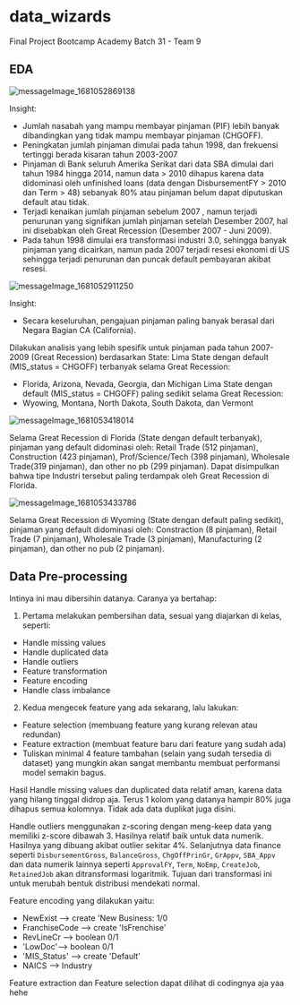 # data_wizards
Final Project Bootcamp Academy Batch 31 - Team 9

## EDA

![messageImage_1681052869138](https://user-images.githubusercontent.com/123848730/230780972-d9b43af5-c327-4e37-9630-8aa41dea72c2.jpg)

Insight:
- Jumlah nasabah yang mampu membayar pinjaman (PIF) lebih banyak dibandingkan yang tidak mampu membayar pinjaman (CHGOFF).
- Peningkatan jumlah pinjaman dimulai pada tahun 1998, dan frekuensi tertinggi berada kisaran tahun 2003-2007
- Pinjaman di Bank seluruh Amerika Serikat dari data SBA dimulai dari tahun 1984 hingga 2014, namun data > 2010 dihapus karena data didominasi oleh unfinished loans (data dengan DisbursementFY > 2010 dan Term > 48) sebanyak 80% atau pinjaman belum dapat diputuskan default atau tidak.
- Terjadi kenaikan jumlah pinjaman sebelum 2007 , namun terjadi penurunan yang signifikan jumlah pinjaman setelah Desember 2007, hal ini disebabkan oleh Great Recession (Desember 2007 - Juni 2009).
- Pada tahun 1998 dimulai era transformasi industri 3.0, sehingga banyak pinjaman yang dicairkan, namun pada 2007 terjadi resesi ekonomi di US sehingga terjadi penurunan dan puncak default pembayaran akibat resesi.


![messageImage_1681052911250](https://user-images.githubusercontent.com/123848730/230780967-1e86708d-38dd-4b06-8f55-e50edf30001a.jpg)

Insight:
- Secara keseluruhan, pengajuan pinjaman paling banyak berasal dari Negara Bagian CA (California).

Dilakukan analisis yang lebih spesifik untuk pinjaman pada tahun 2007-2009 (Great Recession) berdasarkan State:
Lima State dengan default (MIS_status = CHGOFF) terbanyak selama Great Recession:
- Florida, Arizona, Nevada, Georgia, dan Michigan
Lima State dengan default (MIS_status = CHGOFF) paling sedikit selama Great Recession:
- Wyowing, Montana, North Dakota, South Dakota, dan Vermont

![messageImage_1681053418014](https://user-images.githubusercontent.com/123848730/230781194-041a299a-f25e-4c95-a38c-e8bdd83371c4.jpg)


Selama Great Recession di Florida (State dengan default terbanyak), pinjaman yang default didominasi oleh: Retail Trade (512 pinjaman), Construction (423 pinjaman), Prof/Science/Tech (398 pinjaman), Wholesale Trade(319 pinjaman), dan other no pb (299 pinjaman). Dapat disimpulkan bahwa tipe Industri tersebut paling terdampak oleh Great Recession di Florida.


![messageImage_1681053433786](https://user-images.githubusercontent.com/123848730/230781294-c5aa7caa-d139-42cd-992f-a45694dfae6b.jpg)

Selama Great Recession di Wyoming (State dengan default paling sedikit), pinjaman yang default didominasi oleh: Constraction (8 pinjaman), Retail Trade (7 pinjaman), Wholesale Trade (3 pinjaman), Manufacturing (2 pinjaman), dan other no pub (2 pinjaman).

## Data Pre-processing

Intinya ini mau dibersihin datanya. Caranya ya bertahap:

1. Pertama melakukan pembersihan data, sesuai yang diajarkan di kelas, seperti:
- Handle missing values
- Handle duplicated data
- Handle outliers
- Feature transformation
- Feature encoding
- Handle class imbalance

2. Kedua mengecek feature yang ada sekarang, lalu lakukan:
- Feature selection (membuang feature yang kurang relevan atau redundan)
- Feature extraction (membuat feature baru dari feature yang sudah ada)
- Tuliskan minimal 4 feature tambahan (selain yang sudah tersedia di dataset) yang mungkin akan sangat membantu membuat performansi model semakin bagus.

Hasil Handle missing values dan duplicated data relatif aman, karena data yang hilang tinggal didrop aja. Terus 1 kolom yang datanya hampir 80% juga dihapus semua kolomnya. Tidak ada data duplikat juga disini.

Handle outliers menggunakan z-scoring dengan meng-keep data yang memiliki z-score dibawah 3. Hasilnya relatif baik untuk data numerik. Hasilnya yang dibuang akibat outlier sekitar 4%. Selanjutnya data finance seperti `DisbursementGross`, `BalanceGross`, `ChgOffPrinGr`, `GrAppv`, `SBA_Appv` dan data numerik lainnya seperti `ApprovalFY`, `Term`, `NoEmp`, `CreateJob`, `RetainedJob` akan ditransformasi logaritmik. Tujuan dari transformasi ini untuk merubah bentuk distribusi mendekati normal.

Feature encoding yang dilakukan yaitu:
- NewExist --> create 'New Business: 1/0
- FranchiseCode --> create 'IsFrenchise'
- RevLineCr --> boolean 0/1
- 'LowDoc'--> boolean 0/1
- 'MIS_Status' --> create 'Default'
- NAICS --> Industry

Feature extraction dan Feature selection dapat dilihat di codingnya aja yaa hehe

